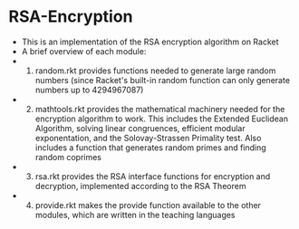 # RSA-Encryption

- This is an implementation of the RSA encryption algorithm on Racket
- A brief overview of each module:
- 1. random.rkt provides functions needed to generate large random numbers (since Racket's built-in random function can only generate         numbers up to 4294967087)
- 2. mathtools.rkt provides the mathematical machinery needed for the encryption algorithm to work. This includes the Extended Euclidean      Algorithm, solving linear congruences, efficient modular exponentation, and the Solovay-Strassen Primality test. Also includes a         function that generates random primes and finding random coprimes
- 3. rsa.rkt provides the RSA interface functions for encryption and decryption, implemented according to the RSA Theorem
- 4. provide.rkt makes the provide function available to the other modules, which are written in the teaching languages

